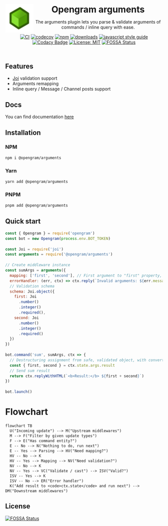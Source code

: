 <header>
<img src="https://raw.githubusercontent.com/OpengramJS/opengram/master/docs/media/Logo.svg" alt="logo" height="90" align="left">
<h1 style="display: inline">Opengram arguments</h1>

The arguments plugin lets you parse & validate arguments of commands / inline query with ease.

[![CI][ci-image]][ci-url] [![codecov][codecov-image]][codecov-url] [![npm][npm-image]][npm-url] [![downloads][downloads-image]][downloads-url] [![javascript style guide][standard-image]][standard-url] [![Codacy Badge][codacy-image]][codacy-url] [![License: MIT][license-image]][license-url] [![FOSSA Status][fossa-image]][fossa-url]

</header>

## Features
-   [Joi](https://joi.dev/) validation support
-   Arguments remapping
-   Inline query / Message / Channel posts support

## Docs

You can find documentation [here](https://t.me/)

## Installation

### NPM
```bash
npm i @opengram/arguments
```

### Yarn
```bash
yarn add @opengram/arguments
```

### PNPM
```bash
pnpm add @opengram/arguments
```

## Quick start

```js
const { Opengram } = require('opengram')
const bot = new Opengram(process.env.BOT_TOKEN)

const Joi = require('joi')
const arguments = require('@opengram/arguments')
  
// Create middleware instance
const sumArgs = arguments({
  mapping: ['first', 'second'], // First argument to "first" property, second to "second" property
  errorHandler: (err, ctx) => ctx.reply(`Invalid arguments: ${err.message}`), // Error handler for validation errors
  // Validation schema
  schema: Joi.object({
    first: Joi
      .number()
      .integer()
      .required(),
    second: Joi
      .number()
      .integer()
      .required()
  })
})

bot.command('sum', sumArgs, ctx => {
  // Destructuring assignment from safe, validated object, with converted to number args
  const { first, second } = ctx.state.args.result
  // Send sum result
  return ctx.replyWithHTML(`<b>Result:</b> ${first + second}`)
})

bot.launch()
```

# Flowchart

```mermaid
flowchart TB
  U("Incoming update") --> M("Upstream middlewares")
  M --> F("Filter by given update types")
  F --> E("Has command entity?")
  E -- No --> N("Nothing to do, run next")
  E -- Yes --> Parsing --> HV("Need mapping?")
  HV -- No --> K
  HV -- Yes --> Mapping --> NV("Need validation?")
  NV -- No --> K
  NV -- Yes --> VC("Validate / cast") --> ISV("Valid?")
  ISV -- Yes --> K
  ISV -- No --> ER("Error handler")
  K("Add result to <code>ctx.state</code> and run next") --> DM("Downstream middlewares")
```

## License
[![FOSSA Status](https://app.fossa.com/api/projects/git%2Bgithub.com%2FOpengramJS%2Farguments.svg?type=large)](https://app.fossa.com/projects/git%2Bgithub.com%2FOpengramJS%2Farguments?ref=badge_large)

[codecov-image]: https://codecov.io/gh/OpengramJS/arguments/branch/master/graph/badge.svg?token=7SSVHV4Y6V
[codecov-url]: https://codecov.io/gh/OpengramJS/arguments
[license-image]: https://img.shields.io/badge/License-MIT-yellow.svg
[license-url]: https://opensource.org/licenses/MIT
[codacy-image]: https://app.codacy.com/project/badge/Grade/0ba3bf1b270946918b13e2730d190156
[codacy-url]: https://www.codacy.com/gh/OpengramJS/arguments/dashboard?utm_source=github.com&amp;utm_medium=referral&amp;utm_content=OpengramJS/opengram&amp;utm_campaign=Badge_Grade
[ci-image]: https://github.com/OpengramJS/arguments/actions/workflows/ci.yml/badge.svg?branch=master
[ci-url]: https://github.com/OpengramJS/arguments/actions/workflows/ci.yml
[npm-image]: https://img.shields.io/npm/v/@opengram/arguments.svg
[npm-url]: https://npmjs.com/package/@opengram/arguments
[downloads-image]: https://img.shields.io/npm/dm/@opengram/arguments.svg
[downloads-url]: https://npmjs.com/package/@opengram/arguments
[standard-image]: https://img.shields.io/badge/code_style-standard-brightgreen.svg
[standard-url]: https://standardjs.com
[fossa-image]: https://app.fossa.com/api/projects/git%2Bgithub.com%2FOpengramJS%2Farguments.svg?type=shield
[fossa-url]: https://app.fossa.com/projects/git%2Bgithub.com%2FOpengramJS%2Farguments?ref=badge_shield
